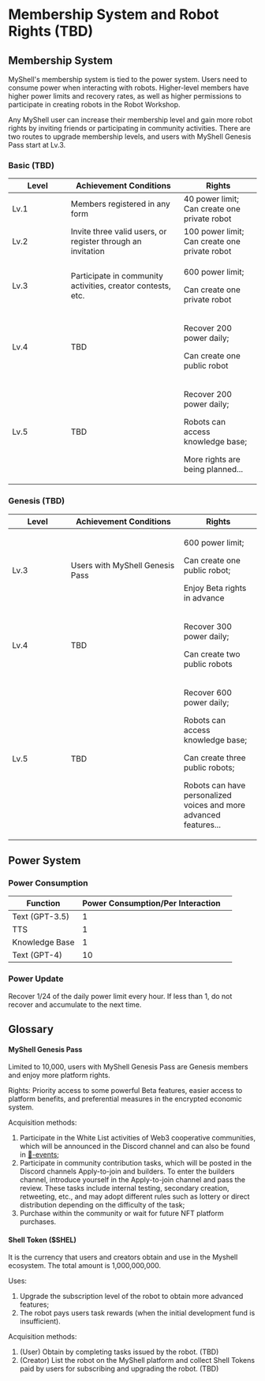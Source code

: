# Membership System and Robot Rights (TBD)

## Membership System

MyShell's membership system is tied to the power system. Users need to consume power when interacting with robots. Higher-level members have higher power limits and recovery rates, as well as higher permissions to participate in creating robots in the Robot Workshop.

Any MyShell user can increase their membership level and gain more robot rights by inviting friends or participating in community activities. There are two routes to upgrade membership levels, and users with MyShell Genesis Pass start at Lv.3.

### Basic (TBD)

<table><thead><tr><th width="103">Level</th><th width="213">Achievement Conditions</th><th>Rights</th></tr></thead><tbody><tr><td>Lv.1</td><td>Members registered in any form</td><td>40 power limit;<br>Can create one private robot</td></tr><tr><td>Lv.2</td><td>Invite three valid users, or register through an invitation</td><td>100 power limit;<br>Can create one private robot</td></tr><tr><td>Lv.3</td><td>Participate in community activities, creator contests, etc.</td><td><p>600 power limit;</p><p>Can create one private robot</p></td></tr><tr><td>Lv.4</td><td>TBD</td><td><p>Recover 200 power daily;</p><p>Can create one public robot</p></td></tr><tr><td>Lv.5</td><td>TBD</td><td><p>Recover 200 power daily;</p><p>Robots can access knowledge base;</p><p>More rights are being planned...</p></td></tr></tbody></table>

### Genesis (TBD)

<table><thead><tr><th width="103">Level</th><th width="213">Achievement Conditions</th><th>Rights</th></tr></thead><tbody><tr><td>Lv.3</td><td>Users with MyShell Genesis Pass</td><td><p>600 power limit;</p><p>Can create one public robot;</p><p>Enjoy Beta rights in advance</p></td></tr><tr><td>Lv.4</td><td>TBD</td><td><p>Recover 300 power daily;</p><p>Can create two public robots</p></td></tr><tr><td>Lv.5</td><td>TBD</td><td><p>Recover 600 power daily;</p><p>Robots can access knowledge base;</p><p>Can create three public robots;</p><p>Robots can have personalized voices and more advanced features...</p></td></tr></tbody></table>

## Power System

### Power Consumption

<table><thead><tr><th>Function</th><th>Power Consumption/Per Interaction</th><th data-hidden></th></tr></thead><tbody><tr><td>Text (GPT-3.5)</td><td>1</td><td></td></tr><tr><td>TTS</td><td>1</td><td></td></tr><tr><td>Knowledge Base</td><td>1</td><td></td></tr><tr><td>Text (GPT-4)</td><td>10</td><td></td></tr></tbody></table>

### Power Update

Recover 1/24 of the daily power limit every hour. If less than 1, do not recover and accumulate to the next time.

## Glossary

#### MyShell Genesis Pass

Limited to 10,000, users with MyShell Genesis Pass are Genesis members and enjoy more platform rights.

Rights: Priority access to some powerful Beta features, easier access to platform benefits, and preferential measures in the encrypted economic system.

Acquisition methods:

1. Participate in the White List activities of Web3 cooperative communities, which will be announced in the Discord channel and can also be found in [🎉-events](../🎉-events/ "mention");
2. Participate in community contribution tasks, which will be posted in the Discord channels Apply-to-join and builders. To enter the builders channel, introduce yourself in the Apply-to-join channel and pass the review. These tasks include internal testing, secondary creation, retweeting, etc., and may adopt different rules such as lottery or direct distribution depending on the difficulty of the task;
3. Purchase within the community or wait for future NFT platform purchases.

#### Shell Token ($SHEL)

It is the currency that users and creators obtain and use in the Myshell ecosystem. The total amount is 1,000,000,000.

Uses:

1. Upgrade the subscription level of the robot to obtain more advanced features;
2. The robot pays users task rewards (when the initial development fund is insufficient).

Acquisition methods:

1. (User) Obtain by completing tasks issued by the robot. (TBD)
2. (Creator) List the robot on the MyShell platform and collect Shell Tokens paid by users for subscribing and upgrading the robot. (TBD)